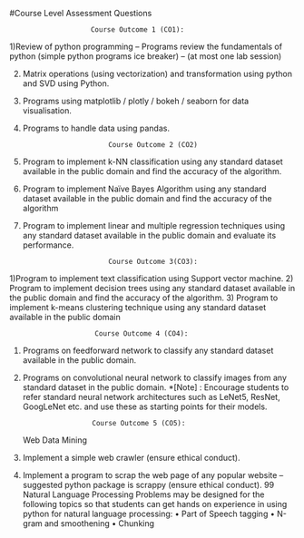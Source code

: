 #Course Level Assessment Questions

                        Course Outcome 1 (CO1):
1)Review of python programming – Programs review the fundamentals of python
(simple python programs ice breaker) – (at most one lab session)

2) Matrix operations (using vectorization) and transformation using python and SVD
using Python.
3) Programs using matplotlib / plotly / bokeh / seaborn for data visualisation.
4) Programs to handle data using pandas.

                            Course Outcome 2 (CO2)
1) Program to implement k-NN classification using any standard dataset available in the
public domain and find the accuracy of the algorithm.
2) Program to implement Naïve Bayes Algorithm using any standard dataset available in
the public domain and find the accuracy of the algorithm
3) Program to implement linear and multiple regression techniques using any standard
dataset available in the public domain and evaluate its performance.

                            Course Outcome 3(CO3):
1)Program to implement text classification using Support vector machine.
2) Program to implement decision trees using any standard dataset available in the public
domain and find the accuracy of the algorithm.
3) Program to implement k-means clustering technique using any standard dataset
available in the public domain

                         Course Outcome 4 (CO4):
1) Programs on feedforward network to classify any standard dataset available in the
public domain.
2) Programs on convolutional neural network to classify images from any standard dataset
in the public domain.
*[Note] : Encourage students to refer standard neural network architectures such as LeNet5,
ResNet, GoogLeNet etc. and use these as starting points for their models.

                        Course Outcome 5 (CO5):
   Web Data Mining
1) Implement a simple web crawler (ensure ethical conduct).
2) Implement a program to scrap the web page of any popular website – suggested
python package is scrappy (ensure ethical conduct).
99
     Natural Language Processing
Problems may be designed for the following topics so that students can get hands on
experience in using python for natural language processing:
• Part of Speech tagging
• N-gram and smoothening
• Chunking
